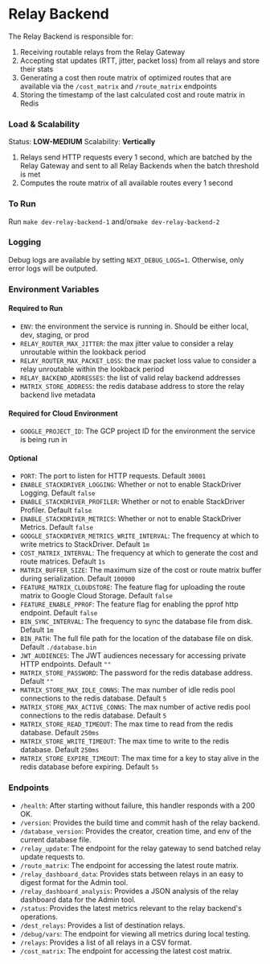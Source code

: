# Relay Backend

The Relay Backend is responsible for:

1. Receiving routable relays from the Relay Gateway
2. Accepting stat updates (RTT, jitter, packet loss) from all relays and store their stats
3. Generating a cost then route matrix of optimized routes that are available via the `/cost_matrix` and `/route_matrix` endpoints
4. Storing the timestamp of the last calculated cost and route matrix in Redis

### Load & Scalability

Status: **LOW-MEDIUM**
Scalability: **Vertically**

1. Relays send HTTP requests every 1 second, which are batched by the Relay Gateway and sent to all Relay Backends when the batch threshold is met
2. Computes the route matrix of all available routes every 1 second

### To Run

Run `make dev-relay-backend-1` and/or`make dev-relay-backend-2`

### Logging

Debug logs are available by setting `NEXT_DEBUG_LOGS=1`. Otherwise, only error logs will be outputed.

### Environment Variables

#### Required to Run

- `ENV`: the environment the service is running in. Should be either local, dev, staging, or prod
- `RELAY_ROUTER_MAX_JITTER`: the max jitter value to consider a relay unroutable within the lookback period
- `RELAY_ROUTER_MAX_PACKET_LOSS`: the max packet loss value to consider a relay unroutable within the lookback period
- `RELAY_BACKEND_ADDRESSES`: the list of valid relay backend addresses
- `MATRIX_STORE_ADDRESS`: the redis database address to store the relay backend live metadata

#### Required for Cloud Environment

- `GOOGLE_PROJECT_ID`: The GCP project ID for the environment the service is being run in

#### Optional
- `PORT`: The port to listen for HTTP requests. Default `30001`
- `ENABLE_STACKDRIVER_LOGGING`: Whether or not to enable StackDriver Logging. Default `false`
- `ENABLE_STACKDRIVER_PROFILER`: Whether or not to enable StackDriver Profiler. Default `false`
- `ENABLE_STACKDRIVER_METRICS`: Whether or not to enable StackDriver Metrics. Default `false`
- `GOOGLE_STACKDRIVER_METRICS_WRITE_INTERVAL`: The frequency at which to write metrics to StackDriver. Default `1m`
- `COST_MATRIX_INTERVAL`: The frequency at which to generate the cost and route matrices. Default `1s`
- `MATRIX_BUFFER_SIZE`: The maximum size of the cost or route matrix buffer during serialization. Default `100000`
- `FEATURE_MATRIX_CLOUDSTORE`: The feature flag for uploading the route matrix to Google Cloud Storage. Default `false`
- `FEATURE_ENABLE_PPROF`: The feature flag for enabling the pprof http endpoint. Default `false`
- `BIN_SYNC_INTERVAL`: The frequency to sync the database file from disk. Default `1m`
- `BIN_PATH`: The full file path for the location of the database file on disk. Default `./database.bin`
- `JWT_AUDIENCES`: The JWT audiences necessary for accessing private HTTP endpoints. Default `""`
- `MATRIX_STORE_PASSWORD`: The password for the redis database address. Default `""`
- `MATRIX_STORE_MAX_IDLE_CONNS`: The max number of idle redis pool connections to the redis database. Default `5`
- `MATRIX_STORE_MAX_ACTIVE_CONNS`: The max number of active redis pool connections to the redis database. Default `5`
- `MATRIX_STORE_READ_TIMEOUT`: The max time to read from the redis database. Default `250ms`
- `MATRIX_STORE_WRITE_TIMEOUT`: The max time to write to the redis database. Default `250ms`
- `MATRIX_STORE_EXPIRE_TIMEOUT`: The max time for a key to stay alive in the redis database before expiring. Default `5s`

### Endpoints
- `/health`: After starting without failure, this handler responds with a 200 OK.
- `/version`: Provides the build time and commit hash of the relay backend.
- `/database_version`: Provides the creator, creation time, and env of the current database file.
- `/relay_update`: The endpoint for the relay gateway to send batched relay update requests to.
- `/route_matrix`: The endpoint for accessing the latest route matrix.
- `/relay_dashboard_data`: Provides stats between relays in an easy to digest format for the Admin tool.
- `/relay_dashboard_analysis`: Provides a JSON analysis of the relay dashboard data for the Admin tool.
- `/status`: Provides the latest metrics relevant to the relay backend's operations.
- `/dest_relays`: Provides a list of destination relays.
- `/debug/vars`: The endpoint for viewing all metrics during local testing.
- `/relays`: Provides a list of all relays in a CSV format.
- `/cost_matrix`: The endpoint for accessing the latest cost matrix. 
